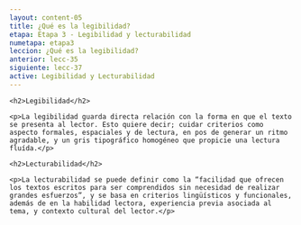 ```yaml
---
layout: content-05
title: ¿Qué es la legibilidad?
etapa: Etapa 3 - Legibilidad y lecturabilidad
numetapa: etapa3
leccion: ¿Qué es la legibilidad?
anterior: lecc-35
siguiente: lecc-37
active: Legibilidad y Lecturabilidad
---
```


<div class="col-md-4 extracto">

</div>

<div class="col-md-8">

	<h2>Legibilidad</h2>

	<p>La legibilidad guarda directa relación con la forma en que el texto se presenta al lector. Esto quiere decir; cuidar criterios como aspecto formales, espaciales y de lectura, en pos de generar un ritmo agradable, y un gris tipográfico homogéneo que propicie una lectura fluída.</p>

	<h2>Lecturabilidad</h2>

	<p>La lecturabilidad se puede definir como la “facilidad que ofrecen los textos escritos para ser comprendidos sin necesidad de realizar grandes esfuerzos”, y se basa en criterios lingüísticos y funcionales, además de en la habilidad lectora, experiencia previa asociada al tema, y contexto cultural del lector.</p>

</div>